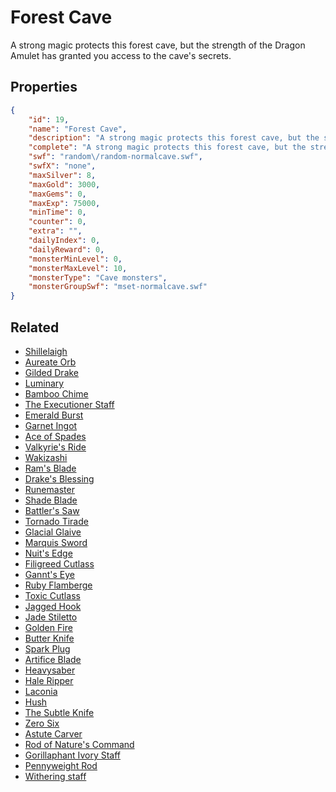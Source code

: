# Forest Cave

A strong magic protects this forest cave, but the strength of the Dragon Amulet has granted you access to the cave's secrets.

## Properties

```json
{
    "id": 19,
    "name": "Forest Cave",
    "description": "A strong magic protects this forest cave, but the strength of the Dragon Amulet has granted you access to the cave's secrets.",
    "complete": "A strong magic protects this forest cave, but the strength of the Dragon Amulet has granted you access to the cave's secrets.",
    "swf": "random\/random-normalcave.swf",
    "swfX": "none",
    "maxSilver": 8,
    "maxGold": 3000,
    "maxGems": 0,
    "maxExp": 75000,
    "minTime": 0,
    "counter": 0,
    "extra": "",
    "dailyIndex": 0,
    "dailyReward": 0,
    "monsterMinLevel": 0,
    "monsterMaxLevel": 10,
    "monsterType": "Cave monsters",
    "monsterGroupSwf": "mset-normalcave.swf"
}
```

## Related

- [Shillelaigh](../items/278-shillelaigh.md)
- [Aureate Orb](../items/280-aureate-orb.md)
- [Gilded Drake](../items/281-gilded-drake.md)
- [Luminary](../items/282-luminary.md)
- [Bamboo Chime](../items/283-bamboo-chime.md)
- [The Executioner Staff](../items/289-the-executioner-staff.md)
- [Emerald Burst](../items/297-emerald-burst.md)
- [Garnet Ingot](../items/299-garnet-ingot.md)
- [Ace of Spades](../items/306-ace-of-spades.md)
- [Valkyrie's Ride](../items/319-valkyrie-s-ride.md)
- [Wakizashi](../items/320-wakizashi.md)
- [Ram's Blade](../items/321-ram-s-blade.md)
- [Drake's Blessing](../items/322-drake-s-blessing.md)
- [Runemaster](../items/323-runemaster.md)
- [Shade Blade](../items/324-shade-blade.md)
- [Battler's Saw](../items/326-battler-s-saw.md)
- [Tornado Tirade](../items/327-tornado-tirade.md)
- [Glacial Glaive](../items/328-glacial-glaive.md)
- [Marquis Sword](../items/329-marquis-sword.md)
- [Nuit's Edge](../items/330-nuit-s-edge.md)
- [Filigreed Cutlass](../items/331-filigreed-cutlass.md)
- [Gannt's Eye](../items/332-gannt-s-eye.md)
- [Ruby Flamberge](../items/333-ruby-flamberge.md)
- [Toxic Cutlass](../items/335-toxic-cutlass.md)
- [Jagged Hook](../items/342-jagged-hook.md)
- [Jade Stiletto](../items/354-jade-stiletto.md)
- [Golden Fire](../items/360-golden-fire.md)
- [Butter Knife](../items/367-butter-knife.md)
- [Spark Plug](../items/369-spark-plug.md)
- [Artifice Blade](../items/373-artifice-blade.md)
- [Heavysaber](../items/374-heavysaber.md)
- [Hale Ripper](../items/375-hale-ripper.md)
- [Laconia](../items/376-laconia.md)
- [Hush](../items/377-hush.md)
- [The Subtle Knife](../items/378-the-subtle-knife.md)
- [Zero Six](../items/379-zero-six.md)
- [Astute Carver](../items/380-astute-carver.md)
- [Rod of Nature's Command](../items/381-rod-of-nature-s-command.md)
- [Gorillaphant Ivory Staff](../items/382-gorillaphant-ivory-staff.md)
- [Pennyweight Rod](../items/383-pennyweight-rod.md)
- [Withering staff](../items/384-withering-staff.md)


